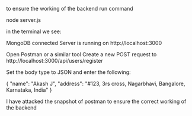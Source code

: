 to ensure the working of the backend run command

node server.js

in the terminal we see:

MongoDB connected
Server is running on http://localhost:3000


Open Postman or a similar tool
Create a new POST request to http://localhost:3000/api/users/register

Set the body type to JSON and enter the following:

{
  "name": "Akash J",
  "address": "#123, 3rs cross, Nagarbhavi, Bangalore, Karnataka, India"
}


I have attacked the snapshot of postman to ensure the correct working of the backend 